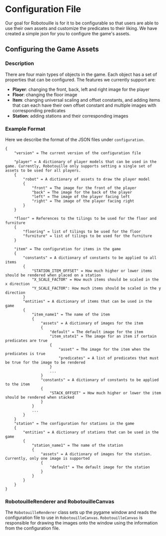 # Configuration File

Our goal for Robotouille is for it to be configurable so that users are able to use their own assets and customize the predicates to their liking. We have created a simple json for you to configure the game's assets.

## Configuring the Game Assets

### Description

There are four main types of objects in the game. Each object has a set of properties that can be configured. The features we currently support are:

- **Player**: changing the front, back, left and right image for the player
- **Floor**: changing the floor image
- **Item**: changing universal scaling and offset constants, and adding items that can each have their own offset constant and multiple images with corresponding predicates
- **Station**: adding stations and their corresponding images

### Example Format

Here we describe the format of the JSON files under `configuration`.

```
{
    "version" = The current version of the configuration file

    "player" = A dictionary of player models that can be used in the game. Currently, Robotouille only supports setting a single set of assets to be used for all players.
    {
        "robot" = A dictionary of assets to draw the player model
        {
            "front" = The image for the front of the player
            "back" = The image for the back of the player
            "left" = The image of the player facing left
            "right" = The image of the player facing right
        }
    }

    "floor" = References to the tilings to be used for the floor and furniture
    {
        "flooring" = list of tilings to be used for the floor
        "furniture" = list of tilings to be used for the furniture
    }

    "item" = The configuration for items in the game
    {
        "constants" = A dictionary of constants to be applied to all items
        {
            "STATION_ITEM_OFFSET" = How much higher or lower items should be rendered when placed on a station
            "X_SCALE_FACTOR" = How much items should be scaled in the x direction
            "Y_SCALE_FACTOR": How much items should be scaled in the y direction
        }
        "entities" = A dictionary of items that can be used in the game
        {
            "item_name1" = The name of the item
            {
                "assets" = A dictionary of images for the item
                {
                    "default" = The default image for the item
                    "item_state1" = The image for an item if certain predicates are true
                    {
                        "asset" = The image for the item when the predicates is true
                        "predicates" = A list of predicates that must be true for the image to be rendered
                    }
                    ...
                }
                "constants" = A dictionary of constants to be applied to the item
                {
                    "STACK_OFFSET" = How much higher or lower the item should be rendered when stacked
                }
            }
            ...
        }
    }
    "station" = The configuration for stations in the game
    {
        "entities" = A dictionary of stations that can be used in the game
        {
            "station_name1" = The name of the station
            {
                "assets" = A dictionary of images for the station. Currently, only one image is supported
                {
                    "default" = The default image for the station
                }
            }
        }
    }
}
```

### RobotouilleRenderer and RobotouilleCanvas

The `RobotouilleRenderer` class sets up the pygame window and reads the configuration file to use in `RobotouilleCanvas`. `RobotouilleCanvas` is responsible for drawing the images onto the window using the information from the configuration file.
